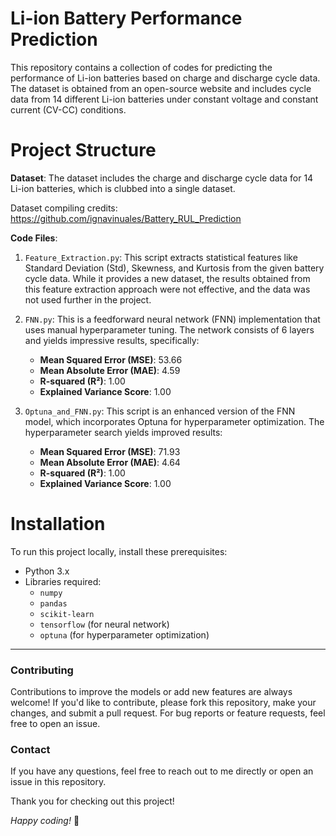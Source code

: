# Li-ion Battery Performance Prediction

This repository contains a collection of codes for predicting the performance of Li-ion batteries based on charge and discharge cycle data. The dataset is obtained from an open-source website and includes cycle data from 14 different Li-ion batteries under constant voltage and constant current (CV-CC) conditions.

# Project Structure

**Dataset**: The dataset includes the charge and discharge cycle data for 14 Li-ion batteries, which is clubbed into a single dataset.

Dataset compiling credits: https://github.com/ignavinuales/Battery_RUL_Prediction
  
**Code Files**:
  1. `Feature_Extraction.py`: This script extracts statistical features like Standard Deviation (Std), Skewness, and Kurtosis from the given battery cycle data. 
     While it provides a new dataset, the results obtained from this feature extraction approach were not effective, and the data was not used further in the project.
  
  2. `FNN.py`: This is a feedforward neural network (FNN) implementation that uses manual hyperparameter tuning. The network consists of 6 layers and yields 
      impressive results, specifically:
      - **Mean Squared Error (MSE)**: 53.66
      - **Mean Absolute Error (MAE)**: 4.59
      - **R-squared (R²)**: 1.00
      - **Explained Variance Score**: 1.00

    
  3. `Optuna_and_FNN.py`: This script is an enhanced version of the FNN model, which incorporates Optuna for hyperparameter optimization. The hyperparameter search yields improved results:
      - **Mean Squared Error (MSE)**: 71.93
      - **Mean Absolute Error (MAE)**: 4.64
      - **R-squared (R²)**: 1.00
      - **Explained Variance Score**: 1.00

# Installation

To run this project locally, install these prerequisites:
- Python 3.x
- Libraries required:
  - `numpy`
  - `pandas`
  - `scikit-learn`
  - `tensorflow` (for neural network)
  - `optuna` (for hyperparameter optimization)
---
### **Contributing**

Contributions to improve the models or add new features are always welcome! If you'd like to contribute, please fork this repository, make your changes, and submit a pull request. For bug reports or feature requests, feel free to open an issue.

### Contact

If you have any questions, feel free to reach out to me directly or open an issue in this repository.

Thank you for checking out this project!

*Happy coding!* 🚀



